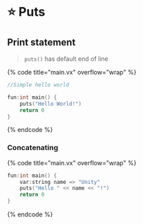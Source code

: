 # ⭐ Puts

## Print statement

> `puts()` has default end of line

{% code title="main.vx" overflow="wrap" %}
```cpp
//Simple hello world

fun:int main() {
    puts("Hello World!")
    return 0
}
```
{% endcode %}

### Concatenating

{% code title="main.vx" overflow="wrap" %}
```cpp
fun:int main() {
    var:string name => "Unity"
    puts("Hello " << name << "!")
    return 0
}
```
{% endcode %}
